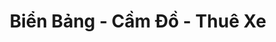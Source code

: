 ---
layout: "category-page"
title: "Biển Bảng - Cầm Đồ - Thuê Xe"
description: "Tải miễn phí file đồ hoạ vector Biển Bảng - Cầm Đồ - Thuê Xe png jpg pdf ai crd..."
permalink: "/category/bien-bang-cam-do-thue-xe/"
image: "/assets/images/affiliates.jpg"
color: "#121826"
---